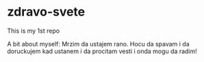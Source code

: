 # zdravo-svete
This is my 1st repo

A bit about myself: 
Mrzim da ustajem rano. Hocu da spavam i da doruckujem kad ustanem i da procitam vesti i onda mogu da radim!
